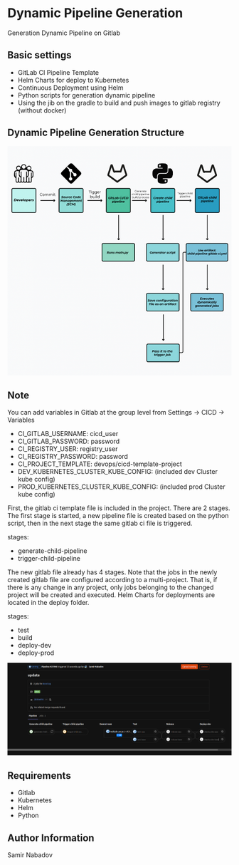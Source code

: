 __Dynamic Pipeline Generation__
================================

Generation Dynamic Pipeline on Gitlab

Basic settings
------------
* GitLab CI Pipeline Template
* Helm Charts for deploy to Kubernetes
* Continuous Deployment using Helm
* Python scripts for generation dynamic pipeline
* Using the jib on the gradle to build and push images to gitlab registry (without docker)

Dynamic Pipeline Generation Structure
------------
![Screenshot](dynamic_pipeline_generation.png)

Note
------------
You can add variables in Gitlab at the group level from Settings -> CICD -> Variables

* CI_GITLAB_USERNAME: cicd_user
* CI_GITLAB_PASSWORD: password
* CI_REGISTRY_USER: registry_user
* CI_REGISTRY_PASSWORD: password
* CI_PROJECT_TEMPLATE: devops/cicd-template-project
* DEV_KUBERNETES_CLUSTER_KUBE_CONFIG: (included dev Cluster kube config)
* PROD_KUBERNETES_CLUSTER_KUBE_CONFIG: (included prod Cluster kube config)

First, the gitlab ci template file is included in the project. There are 2 stages. The first stage is started, a new pipeline file is created based on the python script, then in the next stage the same gitlab ci file is triggered. 

stages:
  - generate-child-pipeline
  - trigger-child-pipeline

The new gitlab file already has 4 stages.
Note that the jobs in the newly created gitlab file are configured according to a multi-project. That is, if there is any change in any project, only jobs belonging to the changed project will be created and executed. 
Helm Charts for deployments are located in the deploy folder.

stages:
  - test
  - build
  - deploy-dev
  - deploy-prod

![Screenshot](gitlab_pipeline_stages.png)

__Requirements__
------------
* Gitlab
* Kubernetes
* Helm
* Python

__Author Information__
------------------

Samir Nabadov

